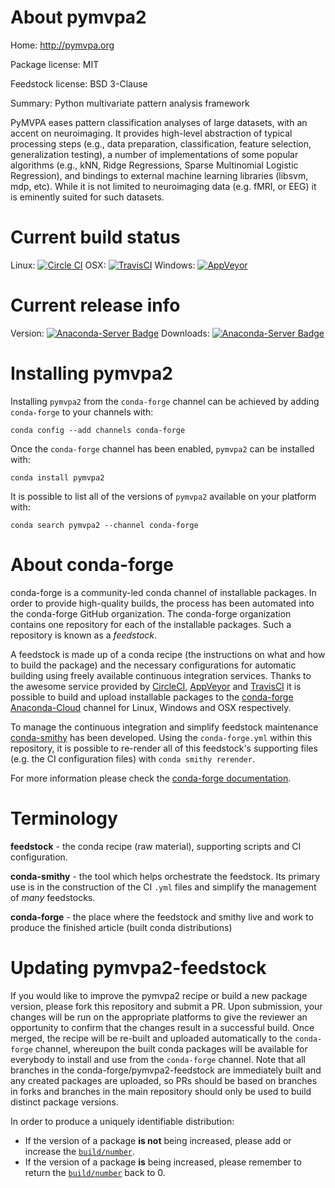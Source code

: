 About pymvpa2
=============

Home: http://pymvpa.org

Package license: MIT

Feedstock license: BSD 3-Clause

Summary: Python multivariate pattern analysis framework

PyMVPA eases pattern classification analyses of large datasets, with an
accent on neuroimaging. It provides high-level abstraction of typical
processing steps (e.g., data preparation, classification, feature selection,
generalization testing), a number of implementations of some popular
algorithms (e.g., kNN, Ridge Regressions, Sparse Multinomial Logistic
Regression), and bindings to external machine learning libraries (libsvm,
mdp, etc).
While it is not limited to neuroimaging data (e.g. fMRI, or EEG) it
is eminently suited for such datasets.


Current build status
====================

Linux: [![Circle CI](https://circleci.com/gh/conda-forge/pymvpa2-feedstock.svg?style=shield)](https://circleci.com/gh/conda-forge/pymvpa2-feedstock)
OSX: [![TravisCI](https://travis-ci.org/conda-forge/pymvpa2-feedstock.svg?branch=master)](https://travis-ci.org/conda-forge/pymvpa2-feedstock)
Windows: [![AppVeyor](https://ci.appveyor.com/api/projects/status/github/conda-forge/pymvpa2-feedstock?svg=True)](https://ci.appveyor.com/project/conda-forge/pymvpa2-feedstock/branch/master)

Current release info
====================
Version: [![Anaconda-Server Badge](https://anaconda.org/conda-forge/pymvpa2/badges/version.svg)](https://anaconda.org/conda-forge/pymvpa2)
Downloads: [![Anaconda-Server Badge](https://anaconda.org/conda-forge/pymvpa2/badges/downloads.svg)](https://anaconda.org/conda-forge/pymvpa2)

Installing pymvpa2
==================

Installing `pymvpa2` from the `conda-forge` channel can be achieved by adding `conda-forge` to your channels with:

```
conda config --add channels conda-forge
```

Once the `conda-forge` channel has been enabled, `pymvpa2` can be installed with:

```
conda install pymvpa2
```

It is possible to list all of the versions of `pymvpa2` available on your platform with:

```
conda search pymvpa2 --channel conda-forge
```


About conda-forge
=================

conda-forge is a community-led conda channel of installable packages.
In order to provide high-quality builds, the process has been automated into the
conda-forge GitHub organization. The conda-forge organization contains one repository
for each of the installable packages. Such a repository is known as a *feedstock*.

A feedstock is made up of a conda recipe (the instructions on what and how to build
the package) and the necessary configurations for automatic building using freely
available continuous integration services. Thanks to the awesome service provided by
[CircleCI](https://circleci.com/), [AppVeyor](http://www.appveyor.com/)
and [TravisCI](https://travis-ci.org/) it is possible to build and upload installable
packages to the [conda-forge](https://anaconda.org/conda-forge)
[Anaconda-Cloud](http://docs.anaconda.org/) channel for Linux, Windows and OSX respectively.

To manage the continuous integration and simplify feedstock maintenance
[conda-smithy](http://github.com/conda-forge/conda-smithy) has been developed.
Using the ``conda-forge.yml`` within this repository, it is possible to re-render all of
this feedstock's supporting files (e.g. the CI configuration files) with ``conda smithy rerender``.

For more information please check the [conda-forge documentation](https://conda-forge.org/docs/).

Terminology
===========

**feedstock** - the conda recipe (raw material), supporting scripts and CI configuration.

**conda-smithy** - the tool which helps orchestrate the feedstock.
                   Its primary use is in the construction of the CI ``.yml`` files
                   and simplify the management of *many* feedstocks.

**conda-forge** - the place where the feedstock and smithy live and work to
                  produce the finished article (built conda distributions)


Updating pymvpa2-feedstock
==========================

If you would like to improve the pymvpa2 recipe or build a new
package version, please fork this repository and submit a PR. Upon submission,
your changes will be run on the appropriate platforms to give the reviewer an
opportunity to confirm that the changes result in a successful build. Once
merged, the recipe will be re-built and uploaded automatically to the
`conda-forge` channel, whereupon the built conda packages will be available for
everybody to install and use from the `conda-forge` channel.
Note that all branches in the conda-forge/pymvpa2-feedstock are
immediately built and any created packages are uploaded, so PRs should be based
on branches in forks and branches in the main repository should only be used to
build distinct package versions.

In order to produce a uniquely identifiable distribution:
 * If the version of a package **is not** being increased, please add or increase
   the [``build/number``](http://conda.pydata.org/docs/building/meta-yaml.html#build-number-and-string).
 * If the version of a package **is** being increased, please remember to return
   the [``build/number``](http://conda.pydata.org/docs/building/meta-yaml.html#build-number-and-string)
   back to 0.